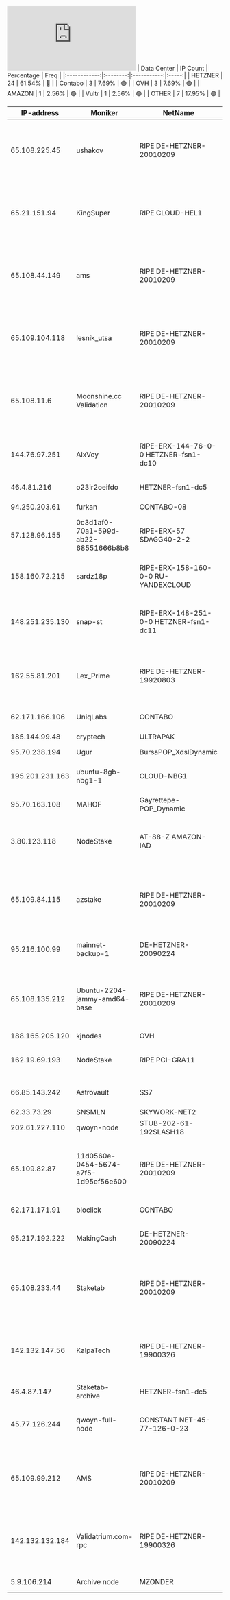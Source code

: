 ![Diagramm](https://github.com/obajay/StateSync-snapshots/blob/main/Projects/Qwoyn/1/README.md)
| Data Center | IP Count | Percentage | Freq |
|:------------:|:--------:|:-----------:|:-----:|
| HETZNER | 24 | 61.54% | 🔴 |
| Contabo | 3 | 7.69% | 🟢 |
| OVH | 3 | 7.69% | 🟢 |
| AMAZON | 1 | 2.56% | 🟢 |
| Vultr | 1 | 2.56% | 🟢 |
| OTHER | 7 | 17.95% | 🟢 |

<!-- START_TABLE -->
| IP-address | Moniker | NetName | Organization |
|-------------|-------------|-------------|-------------|
| 65.108.225.45 | ushakov | RIPE DE-HETZNER-20010209 | RIPE Network Coordination Centre Hetzner Online GmbH Hetzner Online GmbH |
| 65.21.151.94 | KingSuper | RIPE CLOUD-HEL1 | RIPE Network Coordination Centre Hetzner Online GmbH Hetzner Online GmbH |
| 65.108.44.149 | ams | RIPE DE-HETZNER-20010209 | RIPE Network Coordination Centre Hetzner Online GmbH Hetzner Online GmbH |
| 65.109.104.118 | lesnik_utsa | RIPE DE-HETZNER-20010209 | RIPE Network Coordination Centre Hetzner Online GmbH Hetzner Online GmbH |
| 65.108.11.6 | Moonshine.cc Validation | RIPE DE-HETZNER-20010209 | RIPE Network Coordination Centre Hetzner Online GmbH Hetzner Online GmbH |
| 144.76.97.251 | AlxVoy | RIPE-ERX-144-76-0-0 HETZNER-fsn1-dc10 | RIPE Network Coordination Centre Hetzner Online GmbH |
| 46.4.81.216 | o23ir2oeifdo | HETZNER-fsn1-dc5 | Hetzner Online GmbH |
| 94.250.203.61 | furkan | CONTABO-08 | Contabo GmbH |
| 57.128.96.155 | 0c3d1af0-70a1-599d-ab22-68551666b8b8 | RIPE-ERX-57 SDAGG40-2-2 | RIPE Network Coordination Centre OVH SAS |
| 158.160.72.215 | sardz18p | RIPE-ERX-158-160-0-0 RU-YANDEXCLOUD | RIPE Network Coordination Centre Yandex.Cloud LLC |
| 148.251.235.130 | snap-st | RIPE-ERX-148-251-0-0 HETZNER-fsn1-dc11 | RIPE Network Coordination Centre Hetzner Online GmbH |
| 162.55.81.201 | Lex_Prime | RIPE DE-HETZNER-19920803 | RIPE Network Coordination Centre Hetzner Online GmbH Hetzner Online GmbH |
| 62.171.166.106 | UniqLabs | CONTABO | Contabo GmbH |
| 185.144.99.48 | cryptech | ULTRAPAK | Ultra-Pak LLC |
| 95.70.238.194 | Ugur | BursaPOP_XdslDynamic |  |
| 195.201.231.163 | ubuntu-8gb-nbg1-1 | CLOUD-NBG1 | Hetzner Online GmbH Hetzner Online GmbH |
| 95.70.163.108 | MAHOF | Gayrettepe-POP_Dynamic |  |
| 3.80.123.118 | NodeStake | AT-88-Z AMAZON-IAD | Amazon Technologies Inc. Amazon Data Services NoVa |
| 65.109.84.115 | azstake | RIPE DE-HETZNER-20010209 | RIPE Network Coordination Centre Hetzner Online GmbH Hetzner Online GmbH |
| 95.216.100.99 | mainnet-backup-1 | DE-HETZNER-20090224 | Hetzner Online GmbH Hetzner Online GmbH |
| 65.108.135.212 | Ubuntu-2204-jammy-amd64-base | RIPE DE-HETZNER-20010209 | RIPE Network Coordination Centre Hetzner Online GmbH Hetzner Online GmbH |
| 188.165.205.120 | kjnodes | OVH |  |
| 162.19.69.193 | NodeStake | RIPE PCI-GRA11 | RIPE Network Coordination Centre OVH SAS |
| 66.85.143.242 | Astrovault | SS7 | SECURED SERVERS LLC |
| 62.33.73.29 | SNSMLN | SKYWORK-NET2 |  |
| 202.61.227.110 | qwoyn-node | STUB-202-61-192SLASH18 |  |
| 65.109.82.87 | 11d0560e-0454-5674-a7f5-1d95ef56e600 | RIPE DE-HETZNER-20010209 | RIPE Network Coordination Centre Hetzner Online GmbH Hetzner Online GmbH |
| 62.171.171.91 | bloclick | CONTABO | Contabo GmbH |
| 95.217.192.222 | MakingCash | DE-HETZNER-20090224 | Hetzner Online GmbH Hetzner Online GmbH |
| 65.108.233.44 | Staketab | RIPE DE-HETZNER-20010209 | RIPE Network Coordination Centre Hetzner Online GmbH Hetzner Online GmbH |
| 142.132.147.56 | KalpaTech | RIPE DE-HETZNER-19900326 | RIPE Network Coordination Centre Hetzner Online GmbH Hetzner Online GmbH |
| 46.4.87.147 | Staketab-archive | HETZNER-fsn1-dc5 | Hetzner Online GmbH |
| 45.77.126.244 | qwoyn-full-node | CONSTANT NET-45-77-126-0-23 | The Constant Company, LLC Vultr Holdings, LLC |
| 65.109.99.212 | AMS | RIPE DE-HETZNER-20010209 | RIPE Network Coordination Centre Hetzner Online GmbH Hetzner Online GmbH |
| 142.132.132.184 | Validatrium.com-rpc | RIPE DE-HETZNER-19900326 | RIPE Network Coordination Centre Hetzner Online GmbH Hetzner Online GmbH |
| 5.9.106.214 | Archive node | MZONDER | HETZNER-fsn1-dc7 |  |

<!-- END_TABLE -->